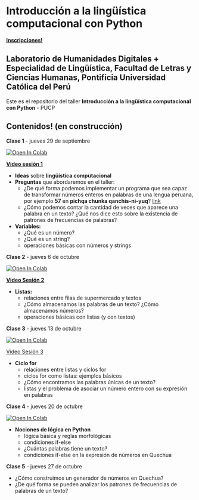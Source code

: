 # Introducción a la lingüística computacional con Python

[**Inscripciones!**](https://docs.google.com/forms/d/e/1FAIpQLSdbvzQ5L8e8dvVQwbMxK6GGdi6XXHmSmIsFt3Dl0RaJyMom1Q/viewform)

## Laboratorio de Humanidades Digitales + Especialidad de Lingüística, Facultad de Letras y Ciencias Humanas, Pontificia Universidad Católica del Perú

Este es el repositorio del taller **Introducción a la lingüística computacional con Python** - PUCP

## Contenidos! (en construcción)

**Clase 1** - jueves 29 de septiembre

[![Open In Colab](https://colab.research.google.com/assets/colab-badge.svg)](http://colab.research.google.com/github/lab-humanidades-digitales-pucp/taller-python-linguistas/blob/main/clases/clase1-problemas-variables.ipynb) 

[**Video sesión 1**](https://www.youtube.com/watch?v=LuAPImGbnho)

- **Ideas** sobre **lingüística computacional**
- **Preguntas** que abordaremos en el taller: 
    - ¿De qué forma podemos implementar un programa que sea capaz de transformar números enteros en palabras de una lengua peruana, por ejemplo **57** en **pichqa chunka qanchis-ni-yuq**? [link](https://javiervz-quechua-quechua-zkxp9n.streamlitapp.com/)
    - ¿Cómo podemos contar la cantidad de veces que aparece una palabra en un texto? ¿Qué nos dice esto sobre la existencia de patrones de frecuencias de palabras?
- **Variables:** 
    - ¿Qué es un número?
    - ¿Qué es un string?
    - operaciones básicas con números y strings

**Clase 2** - jueves 6 de octubre

[![Open In Colab](https://colab.research.google.com/assets/colab-badge.svg)](http://colab.research.google.com/github/lab-humanidades-digitales-pucp/taller-python-linguistas/blob/main/clases/clase2-listas.ipynb) 

[**Video Sesión 2**](https://www.youtube.com/watch?v=UXqPFSlb5Is)

- **Listas:** 
    - relaciones entre filas de supermercado y textos
    - ¿Cómo almacenamos las palabras de un texto? ¿Cómo almacenamos números?
    - operaciones básicas con listas (y con textos)
    
    
**Clase 3** - jueves 13 de octubre

[![Open In Colab](https://colab.research.google.com/assets/colab-badge.svg)](http://colab.research.google.com/github/lab-humanidades-digitales-pucp/taller-python-linguistas/blob/main/clases/clase3-listas-for.ipynb) 

[Video Sesión 3](https://www.youtube.com/watch?v=-PMDh65HBxE)

- **Ciclo for**
    - relaciones entre listas y ciclos for
    - ciclos for como listas: ejemplos básicos
    - ¿Cómo encontramos las palabras únicas de un texto?
    - listas y el problema de asociar un número entero con su expresión en palabras
    
    
**Clase 4** - jueves 20 de octubre

[![Open In Colab](https://colab.research.google.com/assets/colab-badge.svg)](http://colab.research.google.com/github/lab-humanidades-digitales-pucp/taller-python-linguistas/blob/main/clases/clase4-if-else.ipynb) 

- **Nociones de lógica en Python**
    - lógica básica y reglas morfológicas
    - condiciones if-else
    - ¿Cuántas palabras tiene un texto?
    - condiciones if-else en la expresión de números en Quechua
    
    
**Clase 5** - jueves 27 de octubre

* ¿Cómo construimos un generador de números en Quechua?
* ¿De qué forma se pueden analizar los patrones de frecuencias de palabras de un texto?
 